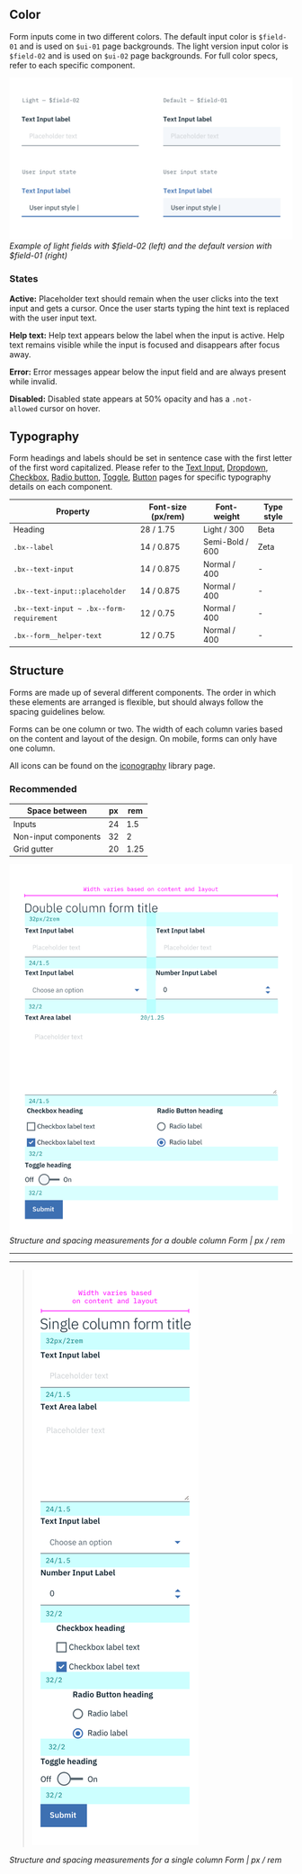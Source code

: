 ## Color

Form inputs come in two different colors. The default input color is `$field-01` and is used on `$ui-01` page backgrounds. The light version input color is `$field-02` and is used on `$ui-02` page backgrounds. For full color specs, refer to each specific component.

![Example of form fields in the two colors](images/form-style-3.png)
_Example of light fields with $field-02 (left) and the default version with $field-01 (right)_

### States

**Active:** Placeholder text should remain when the user clicks into the text input and gets a cursor. Once the user starts typing the hint text is replaced with the user input text.

**Help text:** Help text appears below the label when the input is active. Help text remains visible while the input is focused and disappears after focus away.

**Error:** Error messages appear below the input field and are always present while invalid.

**Disabled:** Disabled state appears at 50% opacity and has a `.not-allowed` cursor on hover.


## Typography

Form headings and labels should be set in sentence case with the first letter of the first word capitalized. Please refer to the [Text Input](/components/text-input), [Dropdown](/components/dropdown), [Checkbox](/components/checkbox), [Radio button](/components/radio-button), [Toggle](/component/toggle), [Button](/component/button) pages for specific typography details on each component.

| Property                                  | Font-size (px/rem)| Font-weight    | Type style |
|-------------------------------------------|-------------------|----------------|------------|
| Heading                                   | 28 / 1.75         | Light / 300    | Beta       |
| `.bx--label`                              | 14 / 0.875        | Semi-Bold / 600| Zeta       |
| `.bx--text-input`                         | 14 / 0.875        | Normal / 400   | -          |
| `.bx--text-input::placeholder`            | 14 / 0.875        | Normal / 400   | -          |
| `.bx--text-input ~ .bx--form-requirement` | 12 / 0.75         | Normal / 400   | -          |
| `.bx--form__helper-text`                  | 12 / 0.75         | Normal / 400   | -          |


## Structure

Forms are made up of several different components. The order in which these elements are arranged is flexible, but should always follow the spacing guidelines below.

Forms can be one column or two. The width of each column varies based on the content and layout of the design. On mobile, forms can only have one column.

All icons can be found on the [iconography](/style/iconography/library) library page.


### Recommended

| Space between        | px | rem  |
|----------------------|----|------|
| Inputs               | 24 | 1.5  |
| Non-input components | 32 | 2    |
| Grid gutter          | 20 | 1.25 |



![Structure and spacing measurements for a double column form ](images/form-style-2.png)
_Structure and spacing measurements for a double column Form | px / rem_

---
***
> ![Structure and spacing measurements for a single column form](images/form-style-1.png)

_Structure and spacing measurements for a single column Form | px / rem_
